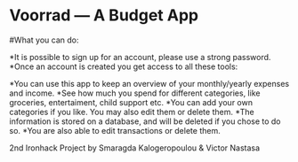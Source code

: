 # Voorrad — A Budget App

#What you can do:

*It is possible to sign up for an account, please use a strong password.
*Once an account is created you get access to all these tools:

*You can use this app to keep an overview of your monthly/yearly expenses and income.
*See how much you spend for different categories, like groceries, entertaiment, child support etc.
*You can add your own categories if you like. You may also edit them or delete them.
*The information is stored on a database, and will be deleted if you chose to do so.
\*You are also able to edit transactions or delete them.

2nd Ironhack Project
by Smaragda Kalogeropoulou & Victor Nastasa
